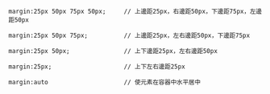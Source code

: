 ```
margin:25px 50px 75px 50px;		// 上邊距25px，右邊距50px，下邊距75px，左邊距50px
```

```
margin:25px 50px 75px;			// 上邊距25px，左右邊距50px，下邊距75px
```

```
margin:25px 50px;				// 上下邊距25px，左右邊距50px
```

```
margin:25px;					// 上下左右邊距25px
```

```
margin:auto						// 使元素在容器中水平居中
```
